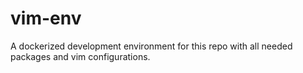 # vim-env

A dockerized development environment for this repo with all needed packages and vim configurations.
